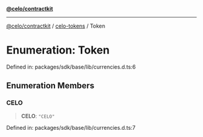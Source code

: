[**@celo/contractkit**](../../README.md)

***

[@celo/contractkit](../../modules.md) / [celo-tokens](../README.md) / Token

# Enumeration: Token

Defined in: packages/sdk/base/lib/currencies.d.ts:6

## Enumeration Members

### CELO

> **CELO**: `"CELO"`

Defined in: packages/sdk/base/lib/currencies.d.ts:7
